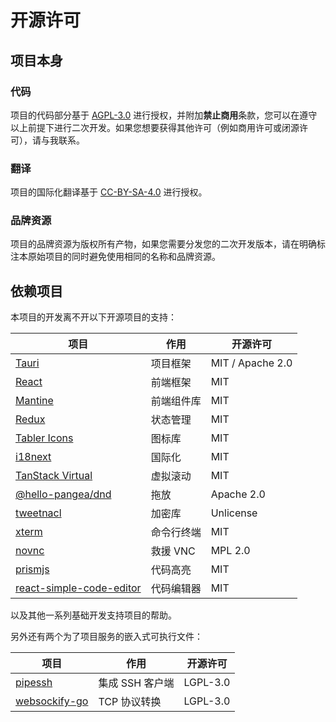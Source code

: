 # 开源许可

## 项目本身

### 代码

项目的代码部分基于 [AGPL-3.0] 进行授权，并附加**禁止商用**条款，您可以在遵守以上前提下进行二次开发。如果您想要获得其他许可（例如商用许可或闭源许可），请与我联系。

[AGPL-3.0]: https://www.gnu.org/licenses/agpl-3.0.html

### 翻译

项目的国际化翻译基于 [CC-BY-SA-4.0] 进行授权。

[CC-BY-SA-4.0]: https://creativecommons.org/licenses/by-sa/4.0/

### 品牌资源

项目的品牌资源为版权所有产物，如果您需要分发您的二次开发版本，请在明确标注本原始项目的同时避免使用相同的名称和品牌资源。

## 依赖项目

本项目的开发离不开以下开源项目的支持：

| 项目                       | 作用       | 开源许可         |
| -------------------------- | ---------- | ---------------- |
| [Tauri]                    | 项目框架   | MIT / Apache 2.0 |
| [React]                    | 前端框架   | MIT              |
| [Mantine]                  | 前端组件库 | MIT              |
| [Redux]                    | 状态管理   | MIT              |
| [Tabler Icons]             | 图标库     | MIT              |
| [i18next]                  | 国际化     | MIT              |
| [TanStack Virtual]         | 虚拟滚动   | MIT              |
| [@hello-pangea/dnd]        | 拖放       | Apache 2.0       |
| [tweetnacl]                | 加密库     | Unlicense        |
| [xterm]                    | 命令行终端 | MIT              |
| [novnc]                    | 救援 VNC   | MPL 2.0          |
| [prismjs]                  | 代码高亮   | MIT              |
| [react-simple-code-editor] | 代码编辑器 | MIT              |

[Tauri]: https://tauri.app/
[React]: https://react.dev/
[Mantine]: https://mantine.dev/
[Redux]: https://redux.js.org/
[Tabler Icons]: https://tabler.io/icons
[i18next]: https://www.i18next.com/
[TanStack Virtual]: https://tanstack.com/virtual/latest
[@hello-pangea/dnd]: https://dnd.hellopangea.com/
[tweetnacl]: https://tweetnacl.js.org/
[xterm]: https://xtermjs.org/
[novnc]: https://novnc.com/
[prismjs]: https://prismjs.com/
[react-simple-code-editor]: https://react-simple-code-editor.github.io/react-simple-code-editor/

以及其他一系列基础开发支持项目的帮助。

另外还有两个为了项目服务的嵌入式可执行文件：

| 项目            | 作用            | 开源许可 |
| --------------- | --------------- | -------- |
| [pipessh]       | 集成 SSH 客户端 | LGPL-3.0 |
| [websockify-go] | TCP 协议转换    | LGPL-3.0 |

[pipessh]: https://github.com/nekops-app/pipessh
[websockify-go]: https://github.com/nekops-app/websockify-go

